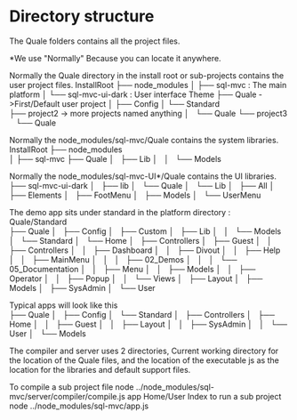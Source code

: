 # Directory structure

The Quale folders contains all the project files.

*We use "Normally" Because you can locate it anywhere.

Normally the Quale directory in the install root or sub-projects contains the user project files.
	InstallRoot
    ├── node_modules
    │   ├── sql-mvc				: The main platform
    │   └── sql-mvc-ui-dark		: User interface Theme
    ├── Quale					->First/Default user project
    │   ├── Config
    │   └── Standard	
    ├── project2				-> more projects named anything
    │   └── Quale
    └── project3
        └── Quale


Normally the node_modules/sql-mvc/Quale contains the system libraries.	 
InstallRoot
    ├── node_modules	 
    │   ├── sql-mvc	
			├── Quale
			│   ├── Lib
			│   │   └── Models
	 
	 
Normally the node_modules/sql-mvc-UI*/Quale contains the UI libraries.	
├── sql-mvc-ui-dark
│   ├── lib
│   └── Quale
│       └── Lib
│           ├── All
│           ├── Elements
│           ├── FootMenu
│           ├── Models
│           └── UserMenu

	
	
The demo app sits  under standard in the platform directory :  Quale/Standard 	
├── Quale
│   ├── Config
│   ├── Custom
│   ├── Lib
│   │   └── Models
│   └── Standard
│       └── Home
│           ├── Controllers
│           ├── Guest
│           │   ├── Controllers
│           │   ├── Dashboard
│           │   ├── Divout
│           │   ├── Help
│           │   ├── MainMenu
│           │   │   ├── 02_Demos
│           │   │   └── 05_Documentation
│           │   ├── Menu
│           │   ├── Models
│           │   ├── Operator
│           │   ├── Popup
│           │   └── Views
│           ├── Layout
│           ├── Models
│           ├── SysAdmin
│           └── User

	
Typical apps will look like this	
├── Quale
│   ├── Config
│   └── Standard
│       ├── Controllers
│       ├── Home
│       │   ├── Guest
│       │   ├── Layout
│       │   ├── SysAdmin
│       │   └── User
│       └── Models




The compiler and server uses 2 directories,
Current working directory for the location of the Quale files, and the location of the executable 
js as the location for the libraries and default support files.

To compile a sub project file
	node ../node_modules/sql-mvc/server/compiler/compile.js  app Home/User Index
to run	a sub project
	node ../node_modules/sql-mvc/app.js
	
	
	